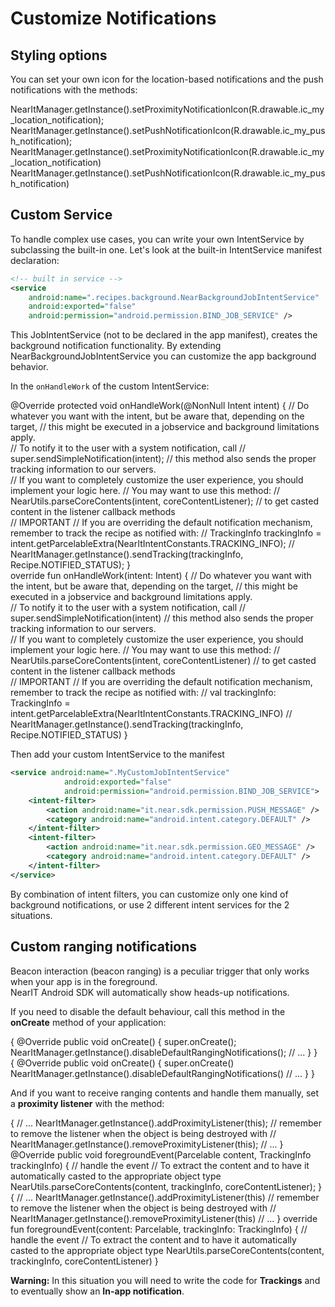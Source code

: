 # Customize Notifications

## Styling options
You can set your own icon for the location-based notifications and the push notifications with the methods:
<div class="code-java">
NearItManager.getInstance().setProximityNotificationIcon(R.drawable.ic_my_location_notification);
NearItManager.getInstance().setPushNotificationIcon(R.drawable.ic_my_push_notification);
</div>
<div class="code-kotlin">
NearItManager.getInstance().setProximityNotificationIcon(R.drawable.ic_my_location_notification)
NearItManager.getInstance().setPushNotificationIcon(R.drawable.ic_my_push_notification)
</div>

## Custom Service
To handle complex use cases, you can write your own IntentService by subclassing the built-in one.
Let's look at the built-in IntentService manifest declaration:
```xml
<!-- built in service -->
<service
    android:name=".recipes.background.NearBackgroundJobIntentService"
    android:exported="false"
    android:permission="android.permission.BIND_JOB_SERVICE" />
```
This JobIntentService (not to be declared in the app manifest), creates the background notification functionality.
By extending NearBackgroundJobIntentService you can customize the app background behavior.

In the `onHandleWork` of the custom IntentService:
<div class="code-java">
@Override
protected void onHandleWork(@NonNull Intent intent) { 
//  Do whatever you want with the intent, but be aware that, depending on the target,
//  this might be executed in a jobservice and background limitations apply.<br>
//  To notify it to the user with a system notification, call 
//  super.sendSimpleNotification(intent);
//  this method also sends the proper tracking information to our servers.<br>
//  If you want to completely customize the user experience, you should implement your logic here.
//  You may want to use this method:
//  NearUtils.parseCoreContents(intent, coreContentListener); // to get casted content in the listener callback methods<br>
//  IMPORTANT
//  If you are overriding the default notification mechanism, remember to track the recipe as notified with:
//  TrackingInfo trackingInfo = intent.getParcelableExtra(NearItIntentConstants.TRACKING_INFO);
//  NearItManager.getInstance().sendTracking(trackingInfo, Recipe.NOTIFIED_STATUS);
}
</div>
<div class="code-kotlin">
override fun onHandleWork(intent: Intent) {
//  Do whatever you want with the intent, but be aware that, depending on the target,
//  this might be executed in a jobservice and background limitations apply.<br>
//  To notify it to the user with a system notification, call 
//  super.sendSimpleNotification(intent)
//  this method also sends the proper tracking information to our servers.<br>
//  If you want to completely customize the user experience, you should implement your logic here.
//  You may want to use this method:
//  NearUtils.parseCoreContents(intent, coreContentListener) // to get casted content in the listener callback methods<br>
//  IMPORTANT
//  If you are overriding the default notification mechanism, remember to track the recipe as notified with:
//  val trackingInfo: TrackingInfo = intent.getParcelableExtra(NearItIntentConstants.TRACKING_INFO)
//  NearItManager.getInstance().sendTracking(trackingInfo, Recipe.NOTIFIED_STATUS)
}
</div>

Then add your custom IntentService to the manifest
```xml
<service android:name=".MyCustomJobIntentService"
            android:exported="false"
            android:permission="android.permission.BIND_JOB_SERVICE">
    <intent-filter>
        <action android:name="it.near.sdk.permission.PUSH_MESSAGE" />
        <category android:name="android.intent.category.DEFAULT" />
    </intent-filter>
    <intent-filter>
        <action android:name="it.near.sdk.permission.GEO_MESSAGE" />
        <category android:name="android.intent.category.DEFAULT" />
    </intent-filter>
</service>
```

By combination of intent filters, you can customize only one kind of background notifications, or use 2 different intent services for the 2 situations.

## Custom ranging notifications
Beacon interaction (beacon ranging) is a peculiar trigger that only works when your app is in the foreground.<br>
NearIT Android SDK will automatically show heads-up notifications.

If you need to disable the default behaviour, call this method in the **onCreate** method of your application: 
<div class="code-java">
{
    @Override
    public void onCreate() {
        super.onCreate();
        NearItManager.getInstance().disableDefaultRangingNotifications();
        // ...
    }
}
</div>
<div class="code-kotlin">
{
    @Override
    public void onCreate() {
        super.onCreate()
        NearItManager.getInstance().disableDefaultRangingNotifications()
        // ...
    }
}
</div>

    
And if you want to receive ranging contents and handle them manually, set a **proximity listener** with the method:
<div class="code-java">
{
    //  ...
    NearItManager.getInstance().addProximityListener(this);
    // remember to remove the listener when the object is being destroyed with 
    // NearItManager.getInstance().removeProximityListener(this);
    //  ...
}
@Override
public void foregroundEvent(Parcelable content, TrackingInfo trackingInfo) {
    // handle the event
    // To extract the content and to have it automatically casted to the appropriate object type
    NearUtils.parseCoreContents(content, trackingInfo, coreContentListener);
}
</div>
<div class="code-kotlin">
{
    //  ...
    NearItManager.getInstance().addProximityListener(this)
    // remember to remove the listener when the object is being destroyed with 
    // NearItManager.getInstance().removeProximityListener(this)
    //  ...
}
override fun foregroundEvent(content: Parcelable, trackingInfo: TrackingInfo) {
    // handle the event
    // To extract the content and to have it automatically casted to the appropriate object type
    NearUtils.parseCoreContents(content, trackingInfo, coreContentListener)
}
</div>


**Warning:** In this situation you will need to write the code for **Trackings** and to eventually show an **In-app notification**.
